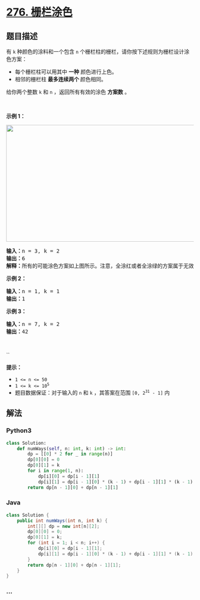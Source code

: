 # [276. 栅栏涂色](https://leetcode-cn.com/problems/paint-fence)



## 题目描述

<!-- 这里写题目描述 -->

<p>有 <code>k</code> 种颜色的涂料和一个包含 <code>n</code> 个栅栏柱的栅栏，请你按下述规则为栅栏设计涂色方案：</p>

<ul>
	<li>每个栅栏柱可以用其中 <strong>一种</strong> 颜色进行上色。</li>
	<li>相邻的栅栏柱 <strong>最多连续两个 </strong>颜色相同。</li>
</ul>

<p>给你两个整数 <code>k</code> 和 <code>n</code> ，返回所有有效的涂色 <strong>方案数</strong> 。</p>

<p> </p>

<p><strong>示例 1：</strong></p>
<img alt="" src="https://assets.leetcode.com/uploads/2021/02/28/paintfenceex1.png" style="width: 507px; height: 313px;" />
<pre>
<strong>输入：</strong>n = 3, k = 2
<strong>输出：</strong>6
<strong>解释：</strong>所有的可能涂色方案如上图所示。注意，全涂红或者全涂绿的方案属于无效方案，因为相邻的栅栏柱 <strong>最多连续两个 </strong>颜色相同。
</pre>

<p><strong>示例 2：</strong></p>

<pre>
<strong>输入：</strong>n = 1, k = 1
<strong>输出：</strong>1
</pre>

<p><strong>示例 3：</strong></p>

<pre>
<strong>输入：</strong>n = 7, k = 2
<strong>输出：</strong>42
</pre>

<p> </p>
``
<p><strong>提示：</strong></p>

<ul>
	<li><code>1 <= n <= 50</code></li>
	<li><code>1 <= k <= 10<sup>5</sup></code></li>
	<li>题目数据保证：对于输入的 <code>n</code> 和 <code>k</code> ，其答案在范围 <code>[0, 2<sup>31</sup> - 1]</code> 内</li>
</ul>


## 解法

<!-- 这里可写通用的实现逻辑 -->

<!-- tabs:start -->

### **Python3**

<!-- 这里可写当前语言的特殊实现逻辑 -->

```python
class Solution:
    def numWays(self, n: int, k: int) -> int:
        dp = [[0] * 2 for _ in range(n)]
        dp[0][0] = 0
        dp[0][1] = k
        for i in range(1, n):
            dp[i][0] = dp[i - 1][1]
            dp[i][1] = dp[i - 1][0] * (k - 1) + dp[i - 1][1] * (k - 1)
        return dp[n - 1][0] + dp[n - 1][1]
```

### **Java**

<!-- 这里可写当前语言的特殊实现逻辑 -->

```java
class Solution {
    public int numWays(int n, int k) {
        int[][] dp = new int[n][2];
        dp[0][0] = 0;
        dp[0][1] = k;
        for (int i = 1; i < n; i++) {
            dp[i][0] = dp[i - 1][1];
            dp[i][1] = dp[i - 1][0] * (k - 1) + dp[i - 1][1] * (k - 1);
        }
        return dp[n - 1][0] + dp[n - 1][1];
    }
}
```

### **...**

```

```

<!-- tabs:end -->
